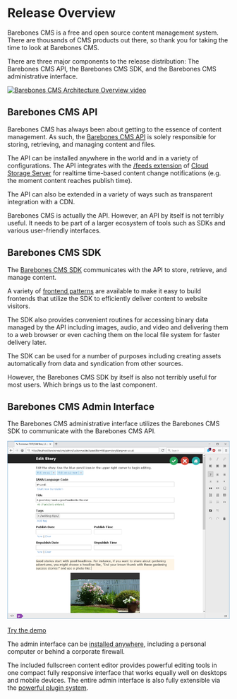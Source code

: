 Release Overview
================

Barebones CMS is a free and open source content management system.  There are thousands of CMS products out there, so thank you for taking the time to look at Barebones CMS.

There are three major components to the release distribution:  The Barebones CMS API, the Barebones CMS SDK, and the Barebones CMS administrative interface.

[![Barebones CMS Architecture Overview video](https://user-images.githubusercontent.com/1432111/41880502-399f51f8-7893-11e8-907d-18519c23c23c.png)](https://www.youtube.com/watch?v=uybGZ0V-tYY "Barebones CMS Architecture Overview")

Barebones CMS API
-----------------

Barebones CMS has always been about getting to the essence of content management.  As such, the [Barebones CMS API](api.md) is solely responsible for storing, retrieving, and managing content and files.

The API can be installed anywhere in the world and in a variety of configurations.  The API integrates with the [/feeds extension](https://github.com/cubiclesoft/cloud-storage-server-ext-feeds) of [Cloud Storage Server](https://github.com/cubiclesoft/cloud-storage-server) for realtime time-based content change notifications (e.g. the moment content reaches publish time).

The API can also be extended in a variety of ways such as transparent integration with a CDN.

Barebones CMS is actually the API.  However, an API by itself is not terribly useful.  It needs to be part of a larger ecosystem of tools such as SDKs and various user-friendly interfaces.

Barebones CMS SDK
-----------------

The [Barebones CMS SDK](sdk.md) communicates with the API to store, retrieve, and manage content.

A variety of [frontend patterns](frontend-patterns.md) are available to make it easy to build frontends that utilize the SDK to efficiently deliver content to website visitors.

The SDK also provides convenient routines for accessing binary data managed by the API including images, audio, and video and delivering them to a web browser or even caching them on the local file system for faster delivery later.

The SDK can be used for a number of purposes including creating assets automatically from data and syndication from other sources.

However, the Barebones CMS SDK by itself is also not terribly useful for most users.  Which brings us to the last component.

Barebones CMS Admin Interface
-----------------------------

The Barebones CMS administrative interface utilizes the Barebones CMS SDK to communicate with the Barebones CMS API.

![Screenshot of the Barebones CMS administrative interface](images/admin_interface_screenshot.png?raw=true "Barebones CMS administrative interface")

[Try the demo](http://barebonescms.com/demo/)

The admin interface can be [installed anywhere](install.md), including a personal computer or behind a corporate firewall.

The included fullscreen content editor provides powerful editing tools in one compact fully responsive interface that works equally well on desktops and mobile devices.  The entire admin interface is also fully extensible via the [powerful plugin system](creating-extensions.md).
